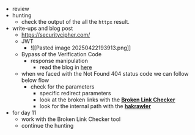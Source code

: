 - review
- hunting
	- check the output of the all the `httpx` result.
- write-ups and blog post
	- https://securitycipher.com/
	- JWT
		- ![[Pasted image 20250422193913.png]]
	- Bypass of the Verification Code
		- response manipulation
			- read the blog in [here](https://firdausmuhammadismail.medium.com/bypass-verification-code-in-reset-password-endpoint-91c2fa97e27b)
	- when we faced with the Not Found 404 status code we can follow below flow
		- check for the parameters
			- specific redirect parameters
			- look at the broken links with the [**Broken Link Checker**](https://github.com/stevenvachon/broken-link-checker)
			- look for the internal path with the [**hakrawler**](https://github.com/hakluke/hakrawler)
- for day 11
	- work with the Broken Link Checker tool
	- continue the hunting


